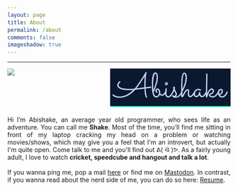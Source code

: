 ```yaml
---
layout: page
title: About
permalink: /about
comments: false
imageshadow: true
---
```

<hr/>
<div id="about-container-pc" style="margin: 0; text-align:justify;">
  <img src="assets/images/half-prof-img.jpeg" style="display: block; width: 40%; margin-right: 30px; float: left;"/>
    <p>
    <img src="assets/images/name.png" style="display: block; width: calc(60% - 30px); border-bottom: #0dffd3 2px solid; margin-bottom: 20px;"/>
    <!-- <p style="font-family: Sacramento; font-size: 100px; margin:0;">Abishake<div style="content:''; width: calc(60% - 30px); height: 2px; background: #64ffda; margin-left: auto; position: relative; top:-30px;"></div></p> -->
    <span>
    Hi I’m Abishake, an average 
    <script>
      function calcAge(dateString) {
        var birthday = +new Date(dateString);
        return ~~((Date.now() - birthday) / (31557600000));
      }
      document.write(calcAge("08-11-1999"));
    </script>
    year old programmer, who sees life as an adventure. You can call me <b>Shake</b>. Most of the time, you’ll find me sitting in front of my laptop cracking my head on a problem or watching movies/shows, which may give you a feel that I'm an introvert, but actually I'm quite open. Come talk to me and you'll find out ᕕ( ᐛ )ᕗ. As a fairly young adult, I love to watch <b>cricket, speedcube and hangout and talk a lot</b>. <br/><br/>
    If you wanna ping me, pop a mail <a href="/contact" target="_blank"> here</a> or find me on <a rel="me" href="https://nerdculture.de/@shake" target="_blank">Mastodon</a>. In contrast, if you wanna read about the nerd side of me, you can do so here: <a href="https://shakeabi.github.io/resume/" target="_blank">Resume</a>.
    </span>
    </p>
</div>

<div id="about-container-mobile" style="display: none; margin: 0; align-items: center; text-align:justify;">
  <img src="assets/images/full-prof-img.jpeg" style="display: block; width: 100%; margin-bottom: 30px;"/>
    <img src="assets/images/name.png" style="display: block; width: 100%; border-bottom: #0dffd3 2px solid; margin-bottom: 20px;"/>
    <!-- <p style="font-family: Sacramento; font-size: 80px; margin:0; text-align: center;">Abishake<div style="content:''; width: 100%; height: 2px; background: #64ffda; position: relative; top:-30px;"></div></p> -->
    <span>
    <br/>
    Hi I’m Abishake, an average 
    <script>
      function calcAge(dateString) {
        var birthday = +new Date(dateString);
        return ~~((Date.now() - birthday) / (31557600000));
      }
      document.write(calcAge("08-11-1999"));
    </script>
    year old programmer, who sees life as an adventure. You can call me <b>Shake</b>. Most of the time, you’ll find me sitting in front of my laptop cracking my head on a problem or watching movies/shows, which may give you a feel that I'm an introvert, but actually I'm quite open. Come talk to me and you'll find out ᕕ( ᐛ )ᕗ. As a fairly young adult, I love to watch <b>cricket, speedcube and hangout and talk a lot</b>. <br/><br/>
    If you wanna ping me, pop a mail <a href="/contact" target="_blank"> here</a> or find me on <a rel="me" href="https://nerdculture.de/@shake" target="_blank">Mastodon</a>. In contrast, if you wanna read about the nerdy side of me, you can do so here: <a href="https://shakeabi.github.io/resume/" target="_blank">Resume</a>.
    </span>
</div>